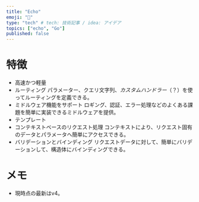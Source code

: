 ```yaml
---
title: "Echo"
emoji: "🙌"
type: "tech" # tech: 技術記事 / idea: アイデア
topics: ["echo", "Go"]
published: false
---
```


# 特徴
- 高速かつ軽量
- ルーティング
  パラメーター、クエリ文字列、*カスタムハンドラー*（？）を使ってルーティングを定義できる。
- ミドルウェア機能をサポート
  ロギング、認証、エラー処理などのよくある課題を簡単に実装できるミドルウェアを提供。
- テンプレート
- コンテキストベースのリクエスト処理
  コンテキストにより、リクエスト固有のデータとパラメータへ簡単にアクセスできる。
- バリデーションとバインディング
  リクエストデータに対して、簡単にバリデーションして、構造体にバインディングできる。

# メモ
- 現時点の最新はv4。


